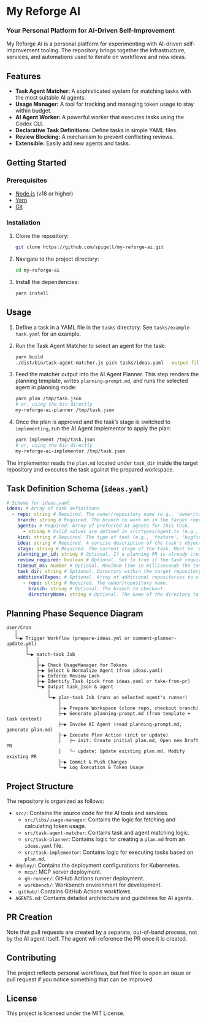 # My Reforge AI

### Your Personal Platform for AI-Driven Self-Improvement

My Reforge AI is a personal platform for experimenting with AI-driven self-improvement tooling. The repository brings together the infrastructure, services, and automations used to iterate on workflows and new ideas.

## Features

- **Task Agent Matcher:** A sophisticated system for matching tasks with the most suitable AI agents.
- **Usage Manager:** A tool for tracking and managing token usage to stay within budget.
- **AI Agent Worker:** A powerful worker that executes tasks using the Codex CLI.
- **Declarative Task Definitions:** Define tasks in simple YAML files.
- **Review Blocking:** A mechanism to prevent conflicting reviews.
- **Extensible:** Easily add new agents and tasks.

## Getting Started

### Prerequisites

- [Node.js](https://nodejs.org/en/) (v18 or higher)
- [Yarn](https://yarnpkg.com/)
- [Git](https://git-scm.com/)

### Installation

1.  Clone the repository:

    ```bash
    git clone https://github.com/spigell/my-reforge-ai.git
    ```

2.  Navigate to the project directory:

    ```bash
    cd my-reforge-ai
    ```

3.  Install the dependencies:

    ```bash
    yarn install
    ```

## Usage

1.  Define a task in a YAML file in the `tasks` directory. See `tasks/example-task.yaml` for an example.
2.  Run the Task Agent Matcher to select an agent for the task:

    ```bash
    yarn build
    ./dist/bin/task-agent-matcher.js pick tasks/ideas.yaml --output-file /tmp/task.json
    ```

3.  Feed the matcher output into the AI Agent Planner. This step renders the planning template, writes `planning-prompt.md`, and runs the selected agent in planning mode:

    ```bash
    yarn plan /tmp/task.json
    # or, using the bin directly
    my-reforge-ai-planner /tmp/task.json
    ```

4.  Once the plan is approved and the task’s stage is switched to `implementing`, run the AI Agent Implementor to apply the plan:

    ```bash
    yarn implement /tmp/task.json
    # or, using the bin directly
    my-reforge-ai-implementor /tmp/task.json
    ```

The implementor reads the `plan.md` located under `task_dir` inside the target repository and executes the task against the prepared workspace.

## Task Definition Schema (`ideas.yaml`)

```yaml
# Schema for ideas.yaml
ideas: # Array of task definitions
  - repo: string # Required. The owner/repository name (e.g., 'owner/target-repo').
    branch: string # Required. The branch to work on in the target repository.
    agents: # Required. Array of preferred AI agents for this task.
      - string # Valid values are defined in src/types/agent.ts (e.g., 'gpt-5-codex', 'gemini-2.5-flash').
    kind: string # Required. The type of task (e.g., 'feature', 'bugfix').
    idea: string # Required. A concise description of the task's objective.
    stage: string # Required. The current stage of the task. Must be 'planning' or 'implementing'.
    planning_pr_id: string # Optional. If a planning PR is already created, its ID.
    review_required: boolean # Optional. Set to true if the task requires human review.
    timeout_ms: number # Optional. Maximum time in milliseconds the task is allowed to run.
    task_dir: string # Optional. Directory within the target repository for executor artifacts.
    additionalRepos: # Optional. Array of additional repositories to clone into the workspace.
      - repo: string # Required. The owner/repository name.
        branch: string # Optional. The branch to checkout.
        directoryName: string # Optional. The name of the directory to clone the repo into.
```

## Planning Phase Sequence Diagram

```
User/Cron
   │
   └─▶ Trigger Workflow (prepare-ideas.yml or comment-planner-update.yml)
       │
       └─▶ match-task Job
           │
           ├─▶ Check UsageManager for Tokens
           ├─▶ Select & Normalize Agent (from ideas.yaml)
           ├─▶ Enforce Review Lock
           ├─▶ Identify Task (pick from ideas.yaml or take-from-pr)
           └─▶ Output task_json & agent
               │
               └─▶ plan-task Job (runs on selected agent's runner)
                   │
                   ├─▶ Prepare Workspace (clone repo, checkout branch)
                   ├─▶ Generate planning-prompt.md (from template + task context)
                   ├─▶ Invoke AI Agent (read planning-prompt.md, generate plan.md)
                   ├─▶ Execute Plan Action (init or update)
                   │   ├─ init: Create initial plan.md, Open new Draft PR
                   │   └─ update: Update existing plan.md, Modify existing PR
                   ├─▶ Commit & Push Changes
                   └─▶ Log Execution & Token Usage
```

## Project Structure

The repository is organized as follows:

- `src/`: Contains the source code for the AI tools and services.
  - `src/libs/usage-manager`: Contains the logic for fetching and calculating token usage.
  - `src/task-agent-matcher`: Contains task and agent matching logic.
  - `src/task-planner`: Contains logic for creating a `plan.md` from an `ideas.yaml` file.
  - `src/task-implementor`: Contains logic for executing tasks based on `plan.md`.
- `deploy/`: Contains the deployment configurations for Kubernetes.
  - `mcp/`: MCP server deployment.
  - `gh-runner/`: GitHub Actions runner deployment.
  - `workbench/`: Workbench environment for development.
- `.github/`: Contains GitHub Actions workflows.
- `AGENTS.md`: Contains detailed architecture and guidelines for AI agents.

## PR Creation

Note that pull requests are created by a separate, out-of-band process, not by the AI agent itself. The agent will reference the PR once it is created.

## Contributing

The project reflects personal workflows, but feel free to open an issue or pull request if you notice something that can be improved.

## License

This project is licensed under the MIT License.
